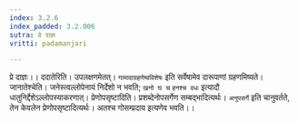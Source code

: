 ```yaml
---
index: 3.2.6
index_padded: 3.2.006
sutra: प्रे दाज्ञः
vritti: padamanjari

---
```

प्रे दाज्ञः।। ददातेरिति। उपलक्षणमेतत्। `गामादाग्रहणेष्वविशेषः` इति सर्वेषामेव दारूपाणां ग्रहणमिष्यते। जानातेश्चेति। जनेस्त्वल्लोपेनायं निर्देशो न भवति; `खनो घ च` `हनश्च वधः` इत्यादौ धातुनिर्द्देशेऽल्लोपस्याकरणात्। प्रेणोपसृष्टादिति। प्रशब्देनोपसर्गेण सम्बद्भादित्यर्थः। `अनुपसर्गे` इति चानुवर्तते, तेन केवलेन प्रेणोपसृष्टादित्यर्थः। अतश्च गोसम्प्रदाय इत्यणेव भवति।।
